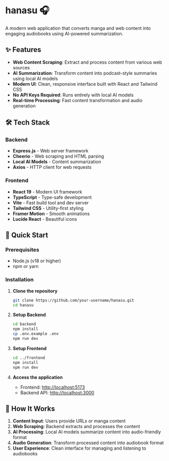 # hanasu 🎧

A modern web application that converts manga and web content into engaging audiobooks using AI-powered summarization.

## ✨ Features

- **Web Content Scraping**: Extract and process content from various web sources
- **AI Summarization**: Transform content into podcast-style summaries using local AI models
- **Modern UI**: Clean, responsive interface built with React and Tailwind CSS
- **No API Keys Required**: Runs entirely with local AI models
- **Real-time Processing**: Fast content transformation and audio generation

## 🛠️ Tech Stack

### Backend

- **Express.js** - Web server framework
- **Cheerio** - Web scraping and HTML parsing
- **Local AI Models** - Content summarization
- **Axios** - HTTP client for web requests

### Frontend

- **React 19** - Modern UI framework
- **TypeScript** - Type-safe development
- **Vite** - Fast build tool and dev server
- **Tailwind CSS** - Utility-first styling
- **Framer Motion** - Smooth animations
- **Lucide React** - Beautiful icons

## 🚀 Quick Start

### Prerequisites

- Node.js (v18 or higher)
- npm or yarn

### Installation

1. **Clone the repository**

   ```bash
   git clone https://github.com/your-username/hanasu.git
   cd hanasu
   ```

2. **Setup Backend**

   ```bash
   cd backend
   npm install
   cp .env.example .env
   npm run dev
   ```

3. **Setup Frontend**

   ```bash
   cd ../frontend
   npm install
   npm run dev
   ```

4. **Access the application**
   - Frontend: <http://localhost:5173>
   - Backend API: <http://localhost:3000>

## 🎯 How It Works

1. **Content Input**: Users provide URLs or manga content
2. **Web Scraping**: Backend extracts and processes the content
3. **AI Processing**: Local AI models summarize content into audio-friendly format
4. **Audio Generation**: Transform processed content into audiobook format
5. **User Experience**: Clean interface for managing and listening to audiobooks

